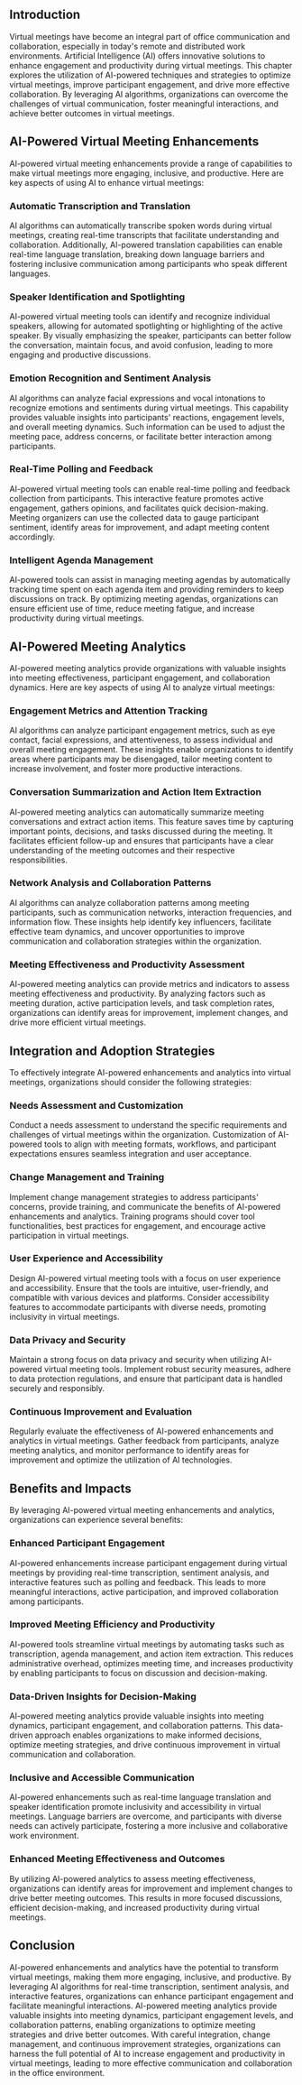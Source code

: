 

## Introduction

Virtual meetings have become an integral part of office communication and collaboration, especially in today's remote and distributed work environments. Artificial Intelligence (AI) offers innovative solutions to enhance engagement and productivity during virtual meetings. This chapter explores the utilization of AI-powered techniques and strategies to optimize virtual meetings, improve participant engagement, and drive more effective collaboration. By leveraging AI algorithms, organizations can overcome the challenges of virtual communication, foster meaningful interactions, and achieve better outcomes in virtual meetings.

## AI-Powered Virtual Meeting Enhancements

AI-powered virtual meeting enhancements provide a range of capabilities to make virtual meetings more engaging, inclusive, and productive. Here are key aspects of using AI to enhance virtual meetings:

### Automatic Transcription and Translation

AI algorithms can automatically transcribe spoken words during virtual meetings, creating real-time transcripts that facilitate understanding and collaboration. Additionally, AI-powered translation capabilities can enable real-time language translation, breaking down language barriers and fostering inclusive communication among participants who speak different languages.

### Speaker Identification and Spotlighting

AI-powered virtual meeting tools can identify and recognize individual speakers, allowing for automated spotlighting or highlighting of the active speaker. By visually emphasizing the speaker, participants can better follow the conversation, maintain focus, and avoid confusion, leading to more engaging and productive discussions.

### Emotion Recognition and Sentiment Analysis

AI algorithms can analyze facial expressions and vocal intonations to recognize emotions and sentiments during virtual meetings. This capability provides valuable insights into participants' reactions, engagement levels, and overall meeting dynamics. Such information can be used to adjust the meeting pace, address concerns, or facilitate better interaction among participants.

### Real-Time Polling and Feedback

AI-powered virtual meeting tools can enable real-time polling and feedback collection from participants. This interactive feature promotes active engagement, gathers opinions, and facilitates quick decision-making. Meeting organizers can use the collected data to gauge participant sentiment, identify areas for improvement, and adapt meeting content accordingly.

### Intelligent Agenda Management

AI-powered tools can assist in managing meeting agendas by automatically tracking time spent on each agenda item and providing reminders to keep discussions on track. By optimizing meeting agendas, organizations can ensure efficient use of time, reduce meeting fatigue, and increase productivity during virtual meetings.

## AI-Powered Meeting Analytics

AI-powered meeting analytics provide organizations with valuable insights into meeting effectiveness, participant engagement, and collaboration dynamics. Here are key aspects of using AI to analyze virtual meetings:

### Engagement Metrics and Attention Tracking

AI algorithms can analyze participant engagement metrics, such as eye contact, facial expressions, and attentiveness, to assess individual and overall meeting engagement. These insights enable organizations to identify areas where participants may be disengaged, tailor meeting content to increase involvement, and foster more productive interactions.

### Conversation Summarization and Action Item Extraction

AI-powered meeting analytics can automatically summarize meeting conversations and extract action items. This feature saves time by capturing important points, decisions, and tasks discussed during the meeting. It facilitates efficient follow-up and ensures that participants have a clear understanding of the meeting outcomes and their respective responsibilities.

### Network Analysis and Collaboration Patterns

AI algorithms can analyze collaboration patterns among meeting participants, such as communication networks, interaction frequencies, and information flow. These insights help identify key influencers, facilitate effective team dynamics, and uncover opportunities to improve communication and collaboration strategies within the organization.

### Meeting Effectiveness and Productivity Assessment

AI-powered meeting analytics can provide metrics and indicators to assess meeting effectiveness and productivity. By analyzing factors such as meeting duration, active participation levels, and task completion rates, organizations can identify areas for improvement, implement changes, and drive more efficient virtual meetings.

## Integration and Adoption Strategies

To effectively integrate AI-powered enhancements and analytics into virtual meetings, organizations should consider the following strategies:

### Needs Assessment and Customization

Conduct a needs assessment to understand the specific requirements and challenges of virtual meetings within the organization. Customization of AI-powered tools to align with meeting formats, workflows, and participant expectations ensures seamless integration and user acceptance.

### Change Management and Training

Implement change management strategies to address participants' concerns, provide training, and communicate the benefits of AI-powered enhancements and analytics. Training programs should cover tool functionalities, best practices for engagement, and encourage active participation in virtual meetings.

### User Experience and Accessibility

Design AI-powered virtual meeting tools with a focus on user experience and accessibility. Ensure that the tools are intuitive, user-friendly, and compatible with various devices and platforms. Consider accessibility features to accommodate participants with diverse needs, promoting inclusivity in virtual meetings.

### Data Privacy and Security

Maintain a strong focus on data privacy and security when utilizing AI-powered virtual meeting tools. Implement robust security measures, adhere to data protection regulations, and ensure that participant data is handled securely and responsibly.

### Continuous Improvement and Evaluation

Regularly evaluate the effectiveness of AI-powered enhancements and analytics in virtual meetings. Gather feedback from participants, analyze meeting analytics, and monitor performance to identify areas for improvement and optimize the utilization of AI technologies.

## Benefits and Impacts

By leveraging AI-powered virtual meeting enhancements and analytics, organizations can experience several benefits:

### Enhanced Participant Engagement

AI-powered enhancements increase participant engagement during virtual meetings by providing real-time transcription, sentiment analysis, and interactive features such as polling and feedback. This leads to more meaningful interactions, active participation, and improved collaboration among participants.

### Improved Meeting Efficiency and Productivity

AI-powered tools streamline virtual meetings by automating tasks such as transcription, agenda management, and action item extraction. This reduces administrative overhead, optimizes meeting time, and increases productivity by enabling participants to focus on discussion and decision-making.

### Data-Driven Insights for Decision-Making

AI-powered meeting analytics provide valuable insights into meeting dynamics, participant engagement, and collaboration patterns. This data-driven approach enables organizations to make informed decisions, optimize meeting strategies, and drive continuous improvement in virtual communication and collaboration.

### Inclusive and Accessible Communication

AI-powered enhancements such as real-time language translation and speaker identification promote inclusivity and accessibility in virtual meetings. Language barriers are overcome, and participants with diverse needs can actively participate, fostering a more inclusive and collaborative work environment.

### Enhanced Meeting Effectiveness and Outcomes

By utilizing AI-powered analytics to assess meeting effectiveness, organizations can identify areas for improvement and implement changes to drive better meeting outcomes. This results in more focused discussions, efficient decision-making, and increased productivity during virtual meetings.

## Conclusion

AI-powered enhancements and analytics have the potential to transform virtual meetings, making them more engaging, inclusive, and productive. By leveraging AI algorithms for real-time transcription, sentiment analysis, and interactive features, organizations can enhance participant engagement and facilitate meaningful interactions. AI-powered meeting analytics provide valuable insights into meeting dynamics, participant engagement levels, and collaboration patterns, enabling organizations to optimize meeting strategies and drive better outcomes. With careful integration, change management, and continuous improvement strategies, organizations can harness the full potential of AI to increase engagement and productivity in virtual meetings, leading to more effective communication and collaboration in the office environment.
